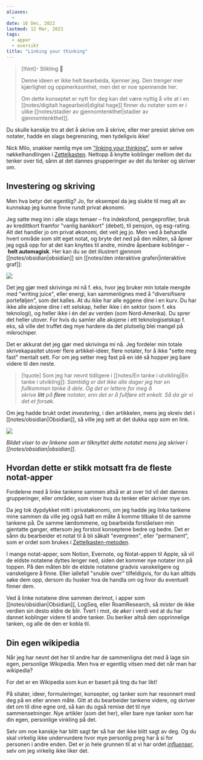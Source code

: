```yaml
---
aliases:
  - 
date: 16 Dec, 2022
lastmod: 12 Mar, 2023
tags:
  - apper
  - oversikt
title: "Linking your thinking"
---
```

> [!hint]- Stikling 🌿
>
> Denne ideen er ikke helt bearbeida, kjenner jeg. Den trenger mer kjærlighet og oppmerksomhet, men det er noe spennende her.
> 
> Om dette konseptet er nytt for deg kan det være nyttig å vite at i en [[notes/digitalt hagearbeid|digital hage]] finner du notater som er i ulike [[notes/stadier av gjennomtenkthet|stadier av gjennomtenkthet]].

Du skulle kanskje tro at det å skrive om å skrive, eller mer presist skrive om notater, hadde en slags begrensning, men tydeligvis ikke!

Nick Milo, snakker nemlig mye om ["linking your thinking"](https://youtu.be/QgbLb6QCK88?t=155&ref=simen-skriver), som er selve nøkkelhandlingen i [Zettelkasten](https://www.simenskriver.no/zettelkasten/). Nettopp å knytte koblinger mellom det du tenker over tid, sånn at det dannes grupperinger av det du tenker og skriver om.

## Investering og skriving

Men hva betyr det egentlig? Jo, for eksempel da jeg slukte til meg alt av kunnskap jeg kunne finne rundt privat økonomi.

Jeg satte meg inn i alle slags temaer – fra indeksfond, pengeprofiler, bruk av kredittkort framfor "vanlig bankkort" (debet), til pensjon, og esg-rating. Alt det handler jo om privat økonomi, det veit jeg jo. Men ved å behandle hvert område som sitt eget notat, og bryte det ned på den måten, så åpner jeg også opp for at det kan knyttes til andre, mindre åpenbare koblinger – **helt automagisk**. Her kan du se det illustrert gjennom [[notes/obsidian|obsidian]] sin [[notes/den interaktive grafen|interaktive graf]]:

![](https://www.simenskriver.no/content/images/2022/12/CleanShot-2022-12-16-at-08.38.25@2x.png)

Det jeg gjør med skrivinga mi nå f. eks, hvor jeg bruker min totale mengde med "writing juice", eller energi, kan sammenlignes med å "diversifisere porteføljen", som det kalles. At du ikke har alle eggene dine i en kurv. Du har ikke alle aksjene dine i ett selskap, heller ikke i én sektor (som f. eks teknologi), og heller ikke i én del av verden (som Nord-Amerika). Du sprer det heller utover. For hvis du samler alle aksjene i ett teknologiselskap f. eks, så ville det truffet deg mye hardere da det plutselig blei mangel på mikrochiper.

Det er akkurat det jeg gjør med skrivinga mi nå. Jeg fordeler min totale skrivekapasitet utover flere artikkel-ideer, flere notater, for å ikke "sette meg fast" mentalt sett. For om jeg setter meg fast på en idé så hopper jeg bare videre til den neste.

> [!quote] Som jeg har nevnt tidligere i [[notes/En tanke i utvikling|En tanke i utvikling]]:
*Samtidig er det ikke alle dager jeg har en fullkommen tanke å dele. Og det er lettere for meg å skrive __litt__ på __flere__ notater, enn det er å fullføre ett enkelt. Så da gir vi det et forsøk.*

Om jeg hadde brukt ordet _investering_, i den artikkelen, mens jeg skreiv det i [[notes/obsidian|Obsidian]], så ville jeg sett at det dukka opp som en link.

![](https://www.simenskriver.no/content/images/2022/12/CleanShot-2022-12-16-at-07.39.15@2x.png)

*Bildet viser to av linkene som er tilknyttet dette notatet mens jeg skriver i [[notes/obsidian|obsidian]].*

## Hvordan dette er stikk motsatt fra de fleste notat-apper

Fordelene med å linke tankene sammen altså er at over tid vil det dannes grupperinger, eller områder, som viser hva du tenker eller skriver mye om.

Da jeg tok dypdykket mitt i privatøkonomi, om jeg hadde jeg linka tankene mine sammen da ville jeg også hatt en måte å komme tilbake til de samme tankene på. De samme lærdommene, og bearbeida forståelsen min gjentatte ganger, ettersom jeg forstod konseptene bedre og bedre. Det er sånn du bearbeider et notat til å bli såkalt "evergreen", eller "permanent", som er ordet som brukes i [Zettelkasten-metoden](notes/En%20introduksjon%20til%20Zettelkasten.md).

I mange notat-apper, som Notion, Evernote, og Notat-appen til Apple, så vil de eldste notatene dyttes lenger ned, siden det kommer nye notater inn på toppen. På den måten blir de eldste notatene gradvis vanskeligere og vanskeligere å finne. Eller iallefall "snuble over" tilfeldigvis, for du kan alltids søke dem opp, dersom du husker hva de handla om og hvor du eventuelt finner dem.

Ved å linke notatene dine sammen derimot, i apper som [[notes/obsidian|Obsidian]], LogSeq, eller RoamResearch, så _mister_ de ikke verdien sin desto eldre de blir. Tvert i mot, de _øker_ i verdi ved at du har dannet koblinger videre til andre tanker. Du beriker altså den opprinnelige tanken, og alle de den er kobla til.

## Din egen wikipedia

Når jeg har nevnt det her til andre har de sammenligna det med å lage sin egen, personlige Wikipedia. Men hva er egentlig vitsen med det når man har wikipedia?

For det er en Wikipedia som kun er basert på ting du har likt!

På sitater, ideer, formuleringer, konsepter, og tanker som har resonnert med deg på en eller annen måte. Gitt at du bearbeider tankene videre, og skriver det om til dine egne ord, så kan du også remixe det til nye sammensetninger. Nye artikler (som det her), eller bare nye tanker som har din egen, personlige vinkling på det.

Selv om noe kanskje har blitt sagt før så har det ikke blitt sagt av deg. Og du skal virkelig ikke undervurdere hvor mye personlig preg har å si for personen i andre enden. Det er jo hele grunnen til at vi har ordet _[influenser](https://snl.no/influenser?ref=simen-skriver)_, selv om jeg virkelig ikke liker det.